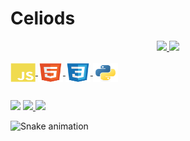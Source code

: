 # Celiods
<div align="center">
  <a href="https://github.com/CelioDS">
  <img height="150em" src="https://github-readme-stats.vercel.app/api?username=celiods&show_icons=true&theme=dark&include_all_commits=true&count_private=true"/>
  <img height="150em" src="https://github-readme-stats.vercel.app/api/top-langs/?username=celiods&layout=compact&langs_count=7&theme=dark"/>
</div>
  <div style="display: inline_block"><br>
    <img align="center" alt="celio-Js" height="30" width="40"           src="https://raw.githubusercontent.com/devicons/devicon/master/icons/javascript/javascript-plain.svg">  
    <img align="center" alt="celio-HTML" height="30" width="40" src="https://raw.githubusercontent.com/devicons/devicon/master/icons/html5/html5-original.svg">
    <img align="center" alt="celio-CSS" height="30" width="40" src="https://raw.githubusercontent.com/devicons/devicon/master/icons/css3/css3-original.svg">
    <img align="center" alt="celio-Python" height="30" width="40" src="https://raw.githubusercontent.com/devicons/devicon/master/icons/python/python-original.svg">
</div>
  
  ##
 
<div> 
  <a href="https://www.instagram.com/celio.thug" target="_blank"><img src="https://img.shields.io/badge/-Instagram-%23337?style=for-the-badge&logo=instagram&logoColor=white" target="_blank"></a>
  <a href = "mailto:celio01t@gmail.com"><img src="https://img.shields.io/badge/-Gmail-%23378?style=for-the-badge&logo=Gmail&logoColor=white" target="_blank">
  <a href="https://www.linkedin.com/in/c%C3%A9lio-da-silva-3b20131b7" target="_blank"><img src="https://img.shields.io/badge/-LinkedIn-%230077B5?style=for-the-badge&logo=linkedin&logoColor=white" target="_blank"></a> 

  ![Snake animation](https://github.com/celiods/celiods/blob/output/github-contribution-grid-snake.svg)
 
</div>
